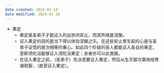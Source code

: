 ```yaml
---
date created: 2024-02-18
date modified: 2024-02-18
---
```

- 果定
    - 果定是圣弟子才能证入的出世间安止，而其所缘是涅槃。
    - 证入果定的目的是当下得以体验涅槃之乐。在这些安止里生起的心是与圣弟子证悟的层次相等的果心。如此四个阶级的圣人都能证入各自的果定，意即须陀洹能够证入须陀洹果定；余者亦可以此类推。
    - 在证入果定之前，（圣弟子）先决意要证入果定，然后从生灭智次第地培育诸观智，（直至证入果定）。
